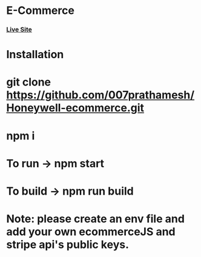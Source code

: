 # E-Commerce
### [Live Site](https://honeywell-ecommerce.netlify.app/)

# Installation

# git clone https://github.com/007prathamesh/Honeywell-ecommerce.git

# npm i

# To run -> npm start

# To build -> npm run build

# Note: please create an env file and add your own ecommerceJS and stripe api's public keys.